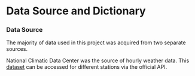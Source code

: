 # Data Source and Dictionary

### Data Source
The majority of data used in this project was acquired from two separate sources.

National Climatic Data Center was the source of hourly weather data. This [dataset](https://www.ncei.noaa.gov/metadata/geoportal/rest/metadata/item/gov.noaa.ncdc:C00532/html) can be accessed for different stations via the official API. 
